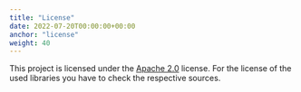 ```yaml
---
title: "License"
date: 2022-07-20T00:00:00+00:00
anchor: "license"
weight: 40
---
```


This project is licensed under the [Apache 2.0][license] license. For the
license of the used libraries you have to check the respective sources.

[license]: https://github.com/promhippie/prometheus-hetzner-sd/blob/master/LICENSE
